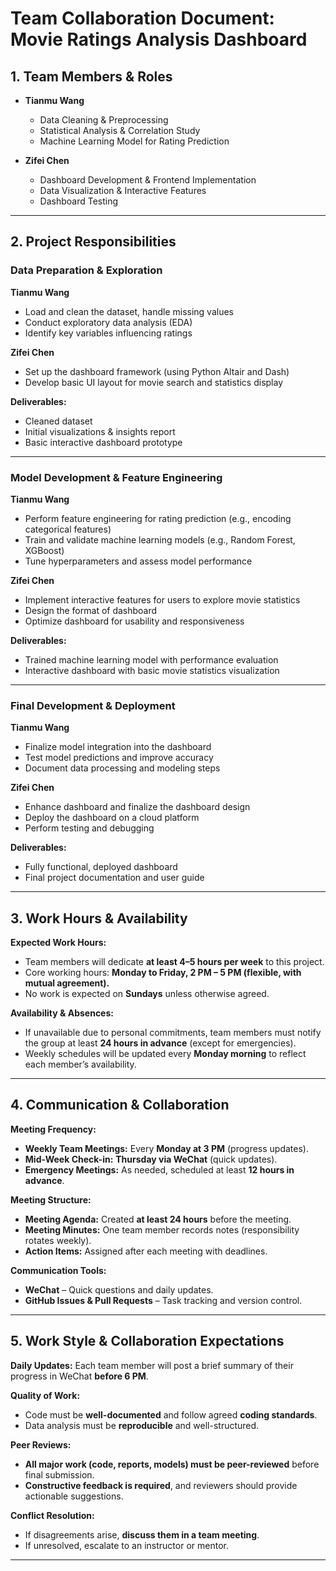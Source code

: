 # **Team Collaboration Document: Movie Ratings Analysis Dashboard**  

## **1. Team Members & Roles**  

- **Tianmu Wang**  
  - Data Cleaning & Preprocessing  
  - Statistical Analysis & Correlation Study  
  - Machine Learning Model for Rating Prediction  

- **Zifei Chen**  
  - Dashboard Development & Frontend Implementation  
  - Data Visualization & Interactive Features  
  - Dashboard Testing
  
---

## **2. Project Responsibilities**  

### **Data Preparation & Exploration**  
 **Tianmu Wang**  
- Load and clean the dataset, handle missing values  
- Conduct exploratory data analysis (EDA)  
- Identify key variables influencing ratings  

 **Zifei Chen**  
- Set up the dashboard framework (using Python Altair and Dash)  
- Develop basic UI layout for movie search and statistics display  

 **Deliverables:**  
- Cleaned dataset  
- Initial visualizations & insights report  
- Basic interactive dashboard prototype  

---

### **Model Development & Feature Engineering**  
 **Tianmu Wang**  
- Perform feature engineering for rating prediction (e.g., encoding categorical features)  
- Train and validate machine learning models (e.g., Random Forest, XGBoost)  
- Tune hyperparameters and assess model performance  

 **Zifei Chen**  
- Implement interactive features for users to explore movie statistics  
- Design the format of dashboard  
- Optimize dashboard for usability and responsiveness  

 **Deliverables:**  
- Trained machine learning model with performance evaluation  
- Interactive dashboard with basic movie statistics visualization  

---

### **Final Development & Deployment**  
 **Tianmu Wang**  
- Finalize model integration into the dashboard  
- Test model predictions and improve accuracy  
- Document data processing and modeling steps  

 **Zifei Chen**  
- Enhance dashboard and finalize the dashboard design  
- Deploy the dashboard on a cloud platform
- Perform testing and debugging  

 **Deliverables:**  
- Fully functional, deployed dashboard  
- Final project documentation and user guide  

---

## **3. Work Hours & Availability**  
**Expected Work Hours:**  
- Team members will dedicate **at least 4–5 hours per week** to this project.  
- Core working hours: **Monday to Friday, 2 PM – 5 PM (flexible, with mutual agreement).**  
- No work is expected on **Sundays** unless otherwise agreed.  

**Availability & Absences:**  
- If unavailable due to personal commitments, team members must notify the group at least **24 hours in advance** (except for emergencies).  
- Weekly schedules will be updated every **Monday morning** to reflect each member’s availability.  

---

## **4. Communication & Collaboration**  
**Meeting Frequency:**  
- **Weekly Team Meetings:** Every **Monday at 3 PM** (progress updates).  
- **Mid-Week Check-in:** **Thursday via WeChat** (quick updates).  
- **Emergency Meetings:** As needed, scheduled at least **12 hours in advance**.  

**Meeting Structure:**  
- **Meeting Agenda:** Created **at least 24 hours** before the meeting.  
- **Meeting Minutes:** One team member records notes (responsibility rotates weekly).  
- **Action Items:** Assigned after each meeting with deadlines.  

**Communication Tools:**  
- **WeChat** – Quick questions and daily updates.  
- **GitHub Issues & Pull Requests** – Task tracking and version control.  

---

## **5. Work Style & Collaboration Expectations**  
**Daily Updates:** Each team member will post a brief summary of their progress in WeChat **before 6 PM**.  

**Quality of Work:**  
- Code must be **well-documented** and follow agreed **coding standards**.  
- Data analysis must be **reproducible** and well-structured.  

**Peer Reviews:**  
- **All major work (code, reports, models) must be peer-reviewed** before final submission.  
- **Constructive feedback is required**, and reviewers should provide actionable suggestions.  

**Conflict Resolution:**  
- If disagreements arise, **discuss them in a team meeting**.  
- If unresolved, escalate to an instructor or mentor.  


---

